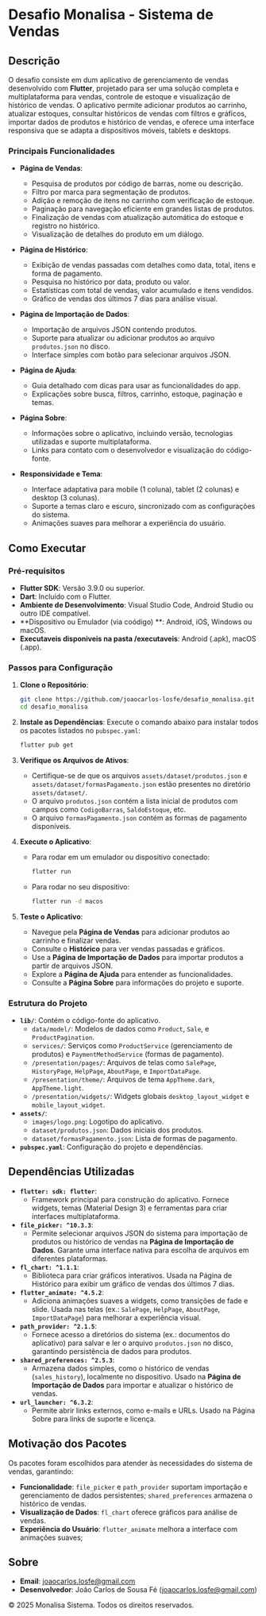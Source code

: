 # Desafio Monalisa - Sistema de Vendas

## Descrição

O desafio consiste em dum aplicativo de gerenciamento de vendas desenvolvido com **Flutter**, projetado para ser uma solução completa e multiplataforma para vendas, controle de estoque e visualização de histórico de vendas. O aplicativo permite adicionar produtos ao carrinho, atualizar estoques, consultar históricos de vendas com filtros e gráficos, importar dados de produtos e histórico de vendas, e oferece uma interface responsiva que se adapta a dispositivos móveis, tablets e desktops.

### Principais Funcionalidades
- **Página de Vendas**:
  - Pesquisa de produtos por código de barras, nome ou descrição.
  - Filtro por marca para segmentação de produtos.
  - Adição e remoção de itens no carrinho com verificação de estoque.
  - Paginação para navegação eficiente em grandes listas de produtos.
  - Finalização de vendas com atualização automática do estoque e registro no histórico.
  - Visualização de detalhes do produto em um diálogo.
- **Página de Histórico**:
  - Exibição de vendas passadas com detalhes como data, total, itens e forma de pagamento.
  - Pesquisa no histórico por data, produto ou valor.
  - Estatísticas com total de vendas, valor acumulado e itens vendidos.
  - Gráfico de vendas dos últimos 7 dias para análise visual.
- **Página de Importação de Dados**:
  - Importação de arquivos JSON contendo produtos.
  - Suporte para atualizar ou adicionar produtos ao arquivo `produtos.json` no disco.
  - Interface simples com botão para selecionar arquivos JSON.
- **Página de Ajuda**:
  - Guia detalhado com dicas para usar as funcionalidades do app.
  - Explicações sobre busca, filtros, carrinho, estoque, paginação e temas.
- **Página Sobre**:
  - Informações sobre o aplicativo, incluindo versão, tecnologias utilizadas e suporte multiplataforma.
  - Links para contato com o desenvolvedor e visualização do código-fonte.

- **Responsividade e Tema**:
  - Interface adaptativa para mobile (1 coluna), tablet (2 colunas) e desktop (3 colunas).
  - Suporte a temas claro e escuro, sincronizado com as configurações do sistema.
  - Animações suaves para melhorar a experiência do usuário.

## Como Executar

### Pré-requisitos
- **Flutter SDK**: Versão 3.9.0 ou superior.
- **Dart**: Incluído com o Flutter.
- **Ambiente de Desenvolvimento**: Visual Studio Code, Android Studio ou outro IDE compatível.
- **Dispositivo ou Emulador (via coódigo) **: Android, iOS, Windows ou macOS.
- **Executaveis disponiveis na pasta /executaveis**: Android (.apk), macOS (.app).

### Passos para Configuração
1. **Clone o Repositório**:
   ```bash
   git clone https://github.com/joaocarlos-losfe/desafio_monalisa.git
   cd desafio_monalisa
   ```

2. **Instale as Dependências**:
   Execute o comando abaixo para instalar todos os pacotes listados no `pubspec.yaml`:
   ```bash
   flutter pub get
   ```

3. **Verifique os Arquivos de Ativos**:
   - Certifique-se de que os arquivos `assets/dataset/produtos.json` e `assets/dataset/formasPagamento.json` estão presentes no diretório `assets/dataset/`.
   - O arquivo `produtos.json` contém a lista inicial de produtos com campos como `CodigoBarras`, `SaldoEstoque`, etc.
   - O arquivo `formasPagamento.json` contém as formas de pagamento disponíveis.

4. **Execute o Aplicativo**:
   - Para rodar em um emulador ou dispositivo conectado:
     ```bash
     flutter run
     ```
   - Para rodar no seu dispositivo:
     ```bash
     flutter run -d macos
     ```

5. **Teste o Aplicativo**:
   - Navegue pela **Página de Vendas** para adicionar produtos ao carrinho e finalizar vendas.
   - Consulte o **Histórico** para ver vendas passadas e gráficos.
   - Use a **Página de Importação de Dados** para importar produtos a partir de arquivos JSON.
   - Explore a **Página de Ajuda** para entender as funcionalidades.
   - Consulte a **Página Sobre** para informações do projeto e suporte.

### Estrutura do Projeto
- **`lib/`**: Contém o código-fonte do aplicativo.
  - `data/model/`: Modelos de dados como `Product`, `Sale`, e `ProductPagination`.
  - `services/`: Serviços como `ProductService` (gerenciamento de produtos) e `PaymentMethodService` (formas de pagamento).
  - `/presentation/pages/`: Arquivos de telas como `SalePage`, `HistoryPage`, `HelpPage`, `AboutPage`, e `ImportDataPage`.
  - `/presentation/theme/`: Arquivos de tema `AppTheme.dark`, `AppTheme.light`.
  - `/presentation/widgets/`: Widgets globais `desktop_layout_widget` e `mobile_layout_widget`.
- **`assets/`**:
  - `images/logo.png`: Logotipo do aplicativo.
  - `dataset/produtos.json`: Dados iniciais dos produtos.
  - `dataset/formasPagamento.json`: Lista de formas de pagamento.
- **`pubspec.yaml`**: Configuração do projeto e dependências.

## Dependências Utilizadas

- **`flutter: sdk: flutter`**:
  - Framework principal para construção do aplicativo. Fornece widgets, temas (Material Design 3) e ferramentas para criar interfaces multiplataforma.
- **`file_picker: ^10.3.3`**:
  - Permite selecionar arquivos JSON do sistema para importação de produtos ou histórico de vendas na **Página de Importação de Dados**. Garante uma interface nativa para escolha de arquivos em diferentes plataformas.
- **`fl_chart: ^1.1.1`**:
  - Biblioteca para criar gráficos interativos. Usada na Página de Histórico para exibir um gráfico de vendas dos últimos 7 dias.
- **`flutter_animate: ^4.5.2`**:
  - Adiciona animações suaves a widgets, como transições de fade e slide. Usada nas telas (ex.: `SalePage`, `HelpPage`, `AboutPage`, `ImportDataPage`) para melhorar a experiência visual.
- **`path_provider: ^2.1.5`**:
  - Fornece acesso a diretórios do sistema (ex.: documentos do aplicativo) para salvar e ler o arquivo `produtos.json` no disco, garantindo persistência de dados para produtos.
- **`shared_preferences: ^2.5.3`**:
  - Armazena dados simples, como o histórico de vendas (`sales_history`), localmente no dispositivo. Usado na **Página de Importação de Dados** para importar e atualizar o histórico de vendas.
- **`url_launcher: ^6.3.2`**:
  - Permite abrir links externos, como e-mails e URLs. Usado na Página Sobre para links de suporte e licença.


## Motivação dos Pacotes
Os pacotes foram escolhidos para atender às necessidades do sistema de vendas, garantindo:
- **Funcionalidade**: `file_picker` e `path_provider` suportam importação e gerenciamento de dados persistentes; `shared_preferences` armazena o histórico de vendas.
- **Visualização de Dados**: `fl_chart` oferece gráficos para análise de vendas.
- **Experiência do Usuário**: `flutter_animate` melhora a interface com animações suaves; 



## Sobre
- **Email**: [joaocarlos.losfe@gmail.com](mailto:joaocarlos.losfe@gmail.com)
- **Desenvolvedor**: João Carlos de Sousa Fé ([joaocarlos.losfe@gmail.com](mailto:joaocarlos.losfe@gmail.com))

© 2025 Monalisa Sistema. Todos os direitos reservados.